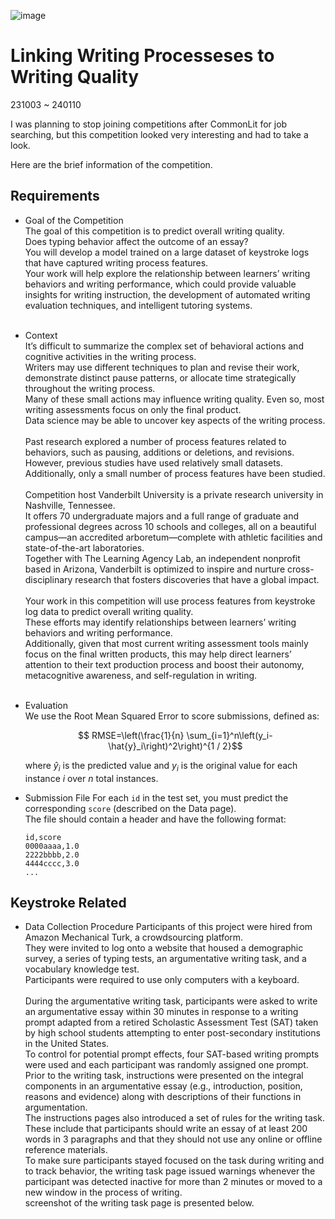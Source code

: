 ![image](https://github.com/jasonheesanglee/kaggle/assets/123557477/ef5ea91d-88b8-4805-8702-f8510b8049b4)
# Linking Writing Processeses to Writing Quality
231003 ~ 240110

I was planning to stop joining competitions after CommonLit for job searching, but this competition looked very interesting and had to take a look.


Here are the brief information of the competition.
## Requirements
  - Goal of the Competition<br>
    The goal of this competition is to predict overall writing quality.<br>
    Does typing behavior affect the outcome of an essay?<br>
    You will develop a model trained on a large dataset of keystroke logs that have captured writing process features.<br>
    Your work will help explore the relationship between learners’ writing behaviors and writing performance, which could provide valuable insights for writing instruction, the development of automated writing evaluation techniques, and intelligent tutoring systems.<br><br>
  - Context<br>
    It’s difficult to summarize the complex set of behavioral actions and cognitive activities in the writing process.<br>
    Writers may use different techniques to plan and revise their work, demonstrate distinct pause patterns, or allocate time strategically throughout the writing process.<br> Many of these small actions may influence writing quality. Even so, most writing assessments focus on only the final product.<br>
    Data science may be able to uncover key aspects of the writing process.<br><br>
    Past research explored a number of process features related to behaviors, such as pausing, additions or deletions, and revisions.<br>
    However, previous studies have used relatively small datasets.<br>
    Additionally, only a small number of process features have been studied.<br><br>
    Competition host Vanderbilt University is a private research university in Nashville, Tennessee.<br>
    It offers 70 undergraduate majors and a full range of graduate and professional degrees across 10 schools and colleges, all on a beautiful campus—an accredited arboretum—complete with athletic facilities and state-of-the-art laboratories.<br>
    Together with The Learning Agency Lab, an independent nonprofit based in Arizona, Vanderbilt is optimized to inspire and nurture cross-disciplinary research that fosters discoveries that have a global impact.<br><br>
    Your work in this competition will use process features from keystroke log data to predict overall writing quality.<br>
    These efforts may identify relationships between learners’ writing behaviors and writing performance.<br>
    Additionally, given that most current writing assessment tools mainly focus on the final written products, this may help direct learners’ attention to their text production process and boost their autonomy, metacognitive awareness, and self-regulation in writing.<br><br>
  - Evaluation<br>
    We use the Root Mean Squared Error to score submissions, defined as:<br>
    ```math
        RMSE=\left(\frac{1}{n} \sum_{i=1}^n\left(y_i-\hat{y}_i\right)^2\right)^{1 / 2}
    ```
    where $`\hat y _i`$ is the predicted value and $`y_i`$ is the original value for each instance $`i`$ over $`n`$ total instances.<br>

  - Submission File
    For each `id` in the test set, you must predict the corresponding `score` (described on the Data page).<br>
    The file should contain a header and have the following format:
    ```text
    id,score
    0000aaaa,1.0
    2222bbbb,2.0
    4444cccc,3.0
    ...
## Keystroke Related
  - Data Collection Procedure
    Participants of this project were hired from Amazon Mechanical Turk, a crowdsourcing platform.<br>They were invited to log onto a website that housed a demographic survey, a series of typing tests, an argumentative writing task, and a vocabulary knowledge test.<br>Participants were required to use only computers with a keyboard.<br><br>
    During the argumentative writing task, participants were asked to write an argumentative essay within 30 minutes in response to a writing prompt adapted from a retired Scholastic Assessment Test (SAT) taken by high school students attempting to enter post-secondary institutions in the United States.<br>
    To control for potential prompt effects, four SAT-based writing prompts were used and each participant was randomly assigned one prompt.<br>
    Prior to the writing task, instructions were presented on the integral components in an argumentative essay (e.g., introduction, position, reasons and evidence) along with descriptions of their functions in argumentation.
    <br>The instructions pages also introduced a set of rules for the writing task.
    <br>These include that participants should write an essay of at least 200 words in 3 paragraphs and that they should not use any online or offline reference materials.<br>
    To make sure participants stayed focused on the task during writing and to track behavior, the writing task page issued warnings whenever the participant was detected inactive for more than 2 minutes or moved to a new window in the process of writing.<br> screenshot of the writing task page is presented below.<br><br>
